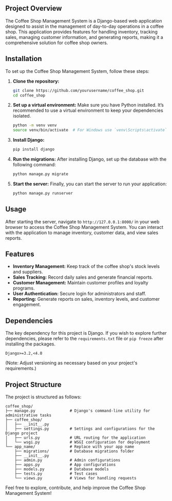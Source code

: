 ## Project Overview
The Coffee Shop Management System is a Django-based web application designed to assist in the management of day-to-day operations in a coffee shop. This application provides features for handling inventory, tracking sales, managing customer information, and generating reports, making it a comprehensive solution for coffee shop owners.

## Installation

To set up the Coffee Shop Management System, follow these steps:

1. **Clone the repository:**
   ```bash
   git clone https://github.com/yourusername/coffee_shop.git
   cd coffee_shop
   ```

2. **Set up a virtual environment:**
   Make sure you have Python installed. It’s recommended to use a virtual environment to keep your dependencies isolated.
   ```bash
   python -m venv venv
   source venv/bin/activate  # For Windows use `venv\Scripts\activate`
   ```

3. **Install Django:**
   ```bash
   pip install django
   ```

4. **Run the migrations:**
   After installing Django, set up the database with the following command:
   ```bash
   python manage.py migrate
   ```

5. **Start the server:**
   Finally, you can start the server to run your application:
   ```bash
   python manage.py runserver
   ```

## Usage
After starting the server, navigate to `http://127.0.0.1:8000/` in your web browser to access the Coffee Shop Management System. You can interact with the application to manage inventory, customer data, and view sales reports.

## Features
- **Inventory Management:** Keep track of the coffee shop's stock levels and suppliers.
- **Sales Tracking:** Record daily sales and generate financial reports.
- **Customer Management:** Maintain customer profiles and loyalty programs.
- **User Authentication:** Secure login for administrators and staff.
- **Reporting:** Generate reports on sales, inventory levels, and customer engagement.

## Dependencies
The key dependency for this project is Django. If you wish to explore further dependencies, please refer to the `requirements.txt` file or `pip freeze` after installing the packages.

```plaintext
Django>=3.2,<4.0
```
(Note: Adjust versioning as necessary based on your project's requirements.)

## Project Structure
The project is structured as follows:

```
coffee_shop/
├── manage.py               # Django's command-line utility for administrative tasks
├── coffee_shop/
│   ├── __init__.py
│   ├── settings.py         # Settings and configurations for the Django project
│   ├── urls.py             # URL routing for the application
│   └── wsgi.py             # WSGI configuration for deployment
└── app_name/               # Replace with your app name
    ├── migrations/         # Database migrations folder
    ├── __init__.py
    ├── admin.py            # Admin configurations
    ├── apps.py             # App configurations
    ├── models.py           # Database models
    ├── tests.py            # Test cases
    └── views.py            # Views for handling requests
```

Feel free to explore, contribute, and help improve the Coffee Shop Management System!
